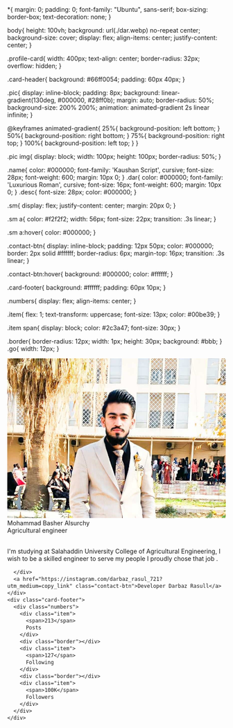 <!DOCTYPE html>
<html dir="eng">
<head>
  <meta charset="UTF-8">
  <meta name="viewport" content="width=device-width, initial-scale=1.0">
  <title>my profile</title>
  <link href="http://services.webchin.org/web-fonts/web-font?font=UniQAIDAR_MUHAMMAD" rel="stylesheet" type="text/css">
 
  <link rel="stylesheet" href="https://cdnjs.cloudflare.com/ajax/libs/font-awesome/5.14.0/css/all.min.css"/>
  <link rel="stylesheet" href="style.css">
  <link rel="preconnect" href="https://fonts.gstatic.com" crossorigin>
  <link href="https://fonts.googleapis.com/css2?family=Kaushan+Script&display=swap" rel="stylesheet"
        <style>
  *{
  margin: 0;
  padding: 0;
  font-family: "Ubuntu", sans-serif;
  box-sizing: border-box;
  text-decoration: none;
}

body{
  height: 100vh;
  background: url(./dar.webp) no-repeat center;
  background-size: cover;
  display: flex;
  align-items: center;
  justify-content: center;
}

.profile-card{
  width: 400px;
  text-align: center;
  border-radius: 32px;
  overflow: hidden;
}

.card-header{
  background: #66ff0054;
  padding: 60px 40px;
}

.pic{
  display: inline-block;
  padding: 8px;
  background: linear-gradient(130deg, #000000, #28ff0b);
  margin: auto;
  border-radius: 50%;
  background-size: 200% 200%;
  animation: animated-gradient 2s linear infinite;
}

@keyframes animated-gradient{
  25%{
    background-position: left bottom;
  }
  50%{
    background-position: right bottom;
  }
  75%{
    background-position: right top;
  }
  100%{
    background-position: left top;
  }
}

.pic img{
  display: block;
  width: 100px;
  height: 100px;
  border-radius: 50%;
}

.name{
  color: #000000;
  font-family: 'Kaushan Script', cursive;
  font-size: 28px;
  font-weight: 600;
  margin: 10px 0;
}
.dar{
  color: #000000;
  font-family: 'Luxurious Roman', cursive;
  font-size: 16px;
  font-weight: 600;
  margin: 10px 0;
}
.desc{
  font-size: 28px;
  color: #000000;
}

.sm{
  display: flex;
  justify-content: center;
  margin: 20px 0;
}

.sm a{
  color: #f2f2f2;
  width: 56px;
  font-size: 22px;
  transition: .3s linear;
}

.sm a:hover{
  color: #000000;
}

.contact-btn{
  display: inline-block;
  padding: 12px 50px;
  color: #000000;
  border: 2px solid #ffffff;
  border-radius: 6px;
  margin-top: 16px;
  transition: .3s linear;
}

.contact-btn:hover{
  background: #000000;
  color: #ffffff;
}

.card-footer{
  background: #ffffff;
  padding: 60px 10px;
}

.numbers{
  display: flex;
  align-items: center;
}

.item{
  flex: 1;
  text-transform: uppercase;
  font-size: 13px;
  color: #00be39;
}

.item span{
  display: block;
  color: #2c3a47;
  font-size: 30px;
}

.border{
  border-radius: 12px;
  width: 1px;
  height: 30px;
  background: #bbb;
}
.go{
  width: 12px;
}
  </style>
</head>
<body>
  <div class="profile-card">
    <div class="card-header">
      <div class="pic">
        <img src="./mohamd.jpg" alt="">
      </div>
      <div class="name">Mohammad Basher Alsurchy</div>
      <div class="desc">Agricultural engineer</div>
      <br>
      <span class="dar">
       <p class="dar"> I'm studying at Salahaddin University College of Agricultural Engineering, I wish to be a skilled engineer to serve  my people  I proudly chose  that job . </p>
      </span>
      <div class="sm">
        <a href="https://www.facebook.com/mohammad.basheralsurchy" class="fab fa-facebook-f"></a>
        <a href="https://www.snapchat.com/add/mohammadsurch20?share_id=4vrdNgzyK9A&locale=en-GB" class="fab fa-snapchat"></a>
        <a href="https://instagram.com/muhamad_surchi12?utm_medium=copy_link" class="fab fa-instagram"></a>

      </div>
      <a href="https://instagram.com/darbaz_rasul_721?utm_medium=copy_link" class="contact-btn">Developer Darbaz Rasull</a>
    </div>
    <div class="card-footer">
      <div class="numbers">
        <div class="item">
          <span>213</span>
          Posts
        </div>
        <div class="border"></div>
        <div class="item">
          <span>127</span>
          Following
        </div>
        <div class="border"></div>
        <div class="item">
          <span>100K</span>
          Followers
        </div>
      </div>
    </div>
  </div>
</body>
</html>
